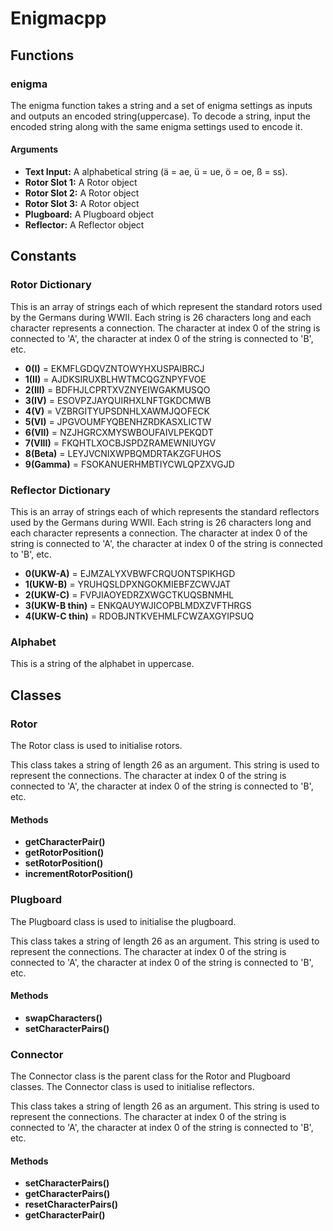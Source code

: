 # Enigmacpp

## Functions 
### enigma
The enigma function takes a string and a set of enigma settings as inputs and outputs an encoded string(uppercase). To decode a string, input the encoded string along with the same enigma settings used to encode it.
#### Arguments 
- **Text Input:** A alphabetical string (ä = ae, ü = ue, ö = oe, ß = ss).
- **Rotor Slot 1:** A Rotor object
- **Rotor Slot 2:** A Rotor object
- **Rotor Slot 3:** A Rotor object
- **Plugboard:** A Plugboard object
- **Reflector:** A Reflector object


## Constants 
### Rotor Dictionary
This is an array of strings each of which represent the standard rotors used by the Germans during WWII. Each string is 26 characters long and each character represents a connection. The character at index 0 of the string is connected to 'A', the character at index 0 of the string is connected to 'B', etc.
- **0(I)** = EKMFLGDQVZNTOWYHXUSPAIBRCJ
- **1(II)** = AJDKSIRUXBLHWTMCQGZNPYFVOE
- **2(III)** = BDFHJLCPRTXVZNYEIWGAKMUSQO
- **3(IV)** = ESOVPZJAYQUIRHXLNFTGKDCMWB
- **4(V)** = VZBRGITYUPSDNHLXAWMJQOFECK
- **5(VI)** = JPGVOUMFYQBENHZRDKASXLICTW
- **6(VII)** = NZJHGRCXMYSWBOUFAIVLPEKQDT
- **7(VIII)** = FKQHTLXOCBJSPDZRAMEWNIUYGV
- **8(Beta)** = LEYJVCNIXWPBQMDRTAKZGFUHOS
- **9(Gamma)** = FSOKANUERHMBTIYCWLQPZXVGJD

### Reflector Dictionary
This is an array of strings each of which represents the standard reflectors used by the Germans during WWII. Each string is 26 characters long and each character represents a connection. The character at index 0 of the string is connected to 'A', the character at index 0 of the string is connected to 'B', etc.
- **0(UKW-A)** = EJMZALYXVBWFCRQUONTSPIKHGD
- **1(UKW-B)** = YRUHQSLDPXNGOKMIEBFZCWVJAT
- **2(UKW-C)** = FVPJIAOYEDRZXWGCTKUQSBNMHL
- **3(UKW-B thin)** = ENKQAUYWJICOPBLMDXZVFTHRGS
- **4(UKW-C thin)** = RDOBJNTKVEHMLFCWZAXGYIPSUQ

### Alphabet   
This is a string of the alphabet in uppercase.


## Classes
### Rotor
The Rotor class is used to initialise rotors.

This class takes a string of length 26 as an argument. This string is used to represent the connections. The character at index 0 of the string is connected to 'A', the character at index 0 of the string is connected to 'B', etc. 
#### Methods
- **getCharacterPair()**
- **getRotorPosition()**
- **setRotorPosition()**
- **incrementRotorPosition()**

### Plugboard
The Plugboard class is used to initialise the plugboard.

This class takes a string of length 26 as an argument. This string is used to represent the connections. The character at index 0 of the string is connected to 'A', the character at index 0 of the string is connected to 'B', etc. 
#### Methods
- **swapCharacters()**
- **setCharacterPairs()**

### Connector
The Connector class is the parent class for the Rotor and Plugboard classes. The Connector class is used to initialise reflectors.

This class takes a string of length 26 as an argument. This string is used to represent the connections. The character at index 0 of the string is connected to 'A', the character at index 0 of the string is connected to 'B', etc. 
#### Methods
- **setCharacterPairs()**
- **getCharacterPairs()**
- **resetCharacterPairs()**
- **getCharacterPair()**
